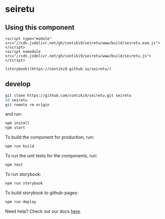 # seiretu

## Using this component

```
<script type="module" src="//cdn.jsdelivr.net/gh/contiki9/seiretu/www/build/seiretu.esm.js"></script>
<script nomodule src="//cdn.jsdelivr.net/gh/contiki9/seiretu/www/build/seiretu.js"></script>

[storybook](https://contiki9.github.io/seiretu/)
```

## develop

```bash
git clone https://github.com/contiki9/seiretu.git seiretu
cd seiretu
git remote rm origin
```

and run:

```bash
npm install
npm start
```

To build the component for production, run:

```bash
npm run build
```

To run the unit tests for the components, run:

```bash
npm test
```

To run storybook:

```bash
npm run storybook
```

To build storybook to github-pages:

```bash
npm run deploy
```

Need help? Check out our docs [here](https://github.com/ionic-team/stencil-component-starter).
